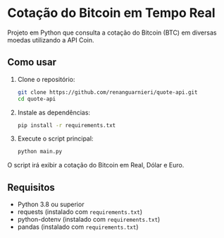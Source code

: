 # Cotação do Bitcoin em Tempo Real

Projeto em Python que consulta a cotação do Bitcoin (BTC) em diversas moedas utilizando a API Coin.

## Como usar

1. Clone o repositório:

    ```bash
    git clone https://github.com/renanguarnieri/quote-api.git
    cd quote-api
    ```

2. Instale as dependências:

    ```bash
    pip install -r requirements.txt
    ```

3. Execute o script principal:

    ```bash
    python main.py
    ```

O script irá exibir a cotação do Bitcoin em Real, Dólar e Euro.

## Requisitos

- Python 3.8 ou superior
- requests (instalado com `requirements.txt`)
- python-dotenv (instalado com `requirements.txt`)
- pandas (instalado com `requirements.txt`)



